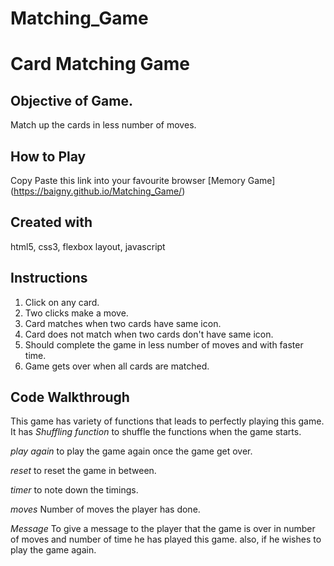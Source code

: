 # Matching_Game
# Card Matching Game

## Objective of Game.
Match up the cards in less number of moves.

## How to Play
Copy Paste this link into your favourite browser   [Memory Game] (https://baigny.github.io/Matching_Game/)

## Created with 
html5, css3, flexbox layout, javascript

## Instructions 
1. Click on any card.
2. Two clicks make a move.
3. Card matches when two cards have same icon.
4. Card does not match when two cards don't have same icon.
5. Should complete the game in less number of moves and with faster time.
6. Game gets over when all cards are matched.

## Code Walkthrough
This game has variety of functions that leads to perfectly playing this game.
It has 
*Shuffling function* to shuffle the functions when the game starts.

*play again* to play the game again once the game get over.

*reset* to reset the game in between.

*timer* to note down the timings.

*moves* Number of moves the player has done.

*Message* To give a message to the player that the game is over in number of moves and number of time he has played this game.
also, if he wishes to play the game again.


